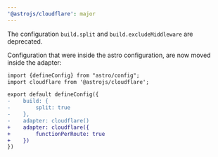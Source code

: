 ```yaml
---
'@astrojs/cloudflare': major
---
```


The configuration `build.split` and `build.excludeMiddleware` are deprecated.

Configuration that were inside the astro configuration, are now moved inside the adapter:

```diff
import {defineConfig} from "astro/config";
import cloudflare from '@astrojs/cloudflare';

export default defineConfig({
-    build: {
-        split: true
-    },
-    adapter: cloudflare()
+    adapter: cloudflare({
+        functionPerRoute: true
+    })
})
```
